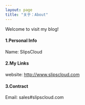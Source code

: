 ```yaml
---
layout: page
title: "关于：About"
---
```

Welcome to visit my blog!

#### 1.Personal Info
Name: SlipsCloud

#### 2.My Links
website: <http://www.slipscloud.com>  

#### 3.Contract
Email: sales#slipscloud.com  

